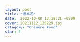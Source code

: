 ```yaml
---
layout: post
title: "银耳汤" 
date:  2022-10-08 13:18:21 +0800
cover: 20211112_125229.jpg
category: "Chinese Food"
star: 5
---
```

